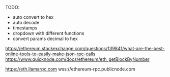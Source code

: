 TODO:
- auto convert to hex
- auto decode
- timestamps
- dropdown with different functions
- convert params decimal to hex

https://ethereum.stackexchange.com/questions/139841/what-are-the-best-online-tools-to-easily-make-json-rpc-calls
https://www.quicknode.com/docs/ethereum/eth_getBlockByNumber

https://eth.llamarpc.com
wss://ethereum-rpc.publicnode.com